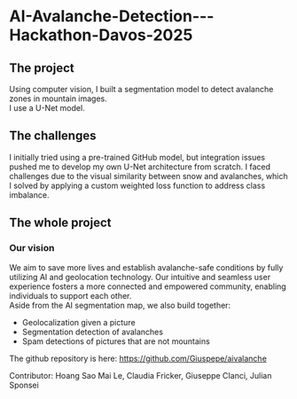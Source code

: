 # AI-Avalanche-Detection---Hackathon-Davos-2025

## The project
Using computer vision, I built a segmentation model to detect avalanche zones in mountain images.  
I use a U-Net model.

## The challenges 
I initially tried using a pre-trained GitHub model, but integration issues pushed me to develop my own U-Net architecture from scratch. I faced challenges due to the visual similarity between snow and avalanches, which I solved by applying a custom weighted loss function to address class imbalance.

## The whole project 
### Our vision
We aim to save more lives and establish avalanche-safe conditions by fully utilizing AI and geolocation technology. Our intuitive and seamless user experience fosters a more connected and empowered community, enabling individuals to support each other.  
Aside from the AI segmentation map, we also build together: 

* Geolocalization given a picture 
* Segmentation detection of avalanches
* Spam detections of pictures that are not mountains

The github repository is here: https://github.com/Giuspepe/aivalanche 

Contributor: Hoang Sao Mai Le, Claudia Fricker, Giuseppe CIanci, Julian Sponsei
